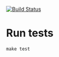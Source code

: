[![Build Status](https://travis-ci.org/JosefFriedrich-shell/mscore-to-eps.sh.svg?branch=master)](https://travis-ci.org/JosefFriedrich-shell/mscore-to-eps.sh)

# Run tests

```
make test
```
